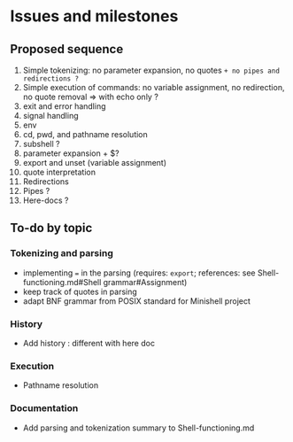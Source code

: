 # Issues and milestones

## Proposed sequence
1. Simple tokenizing: no parameter expansion, no quotes `+ no pipes and redirections ?`
2. Simple execution of commands: no variable assignment, no redirection, no quote removal
=> with echo only ?
3. exit and error handling
4. signal handling
4. env
5. cd, pwd, and pathname resolution
6. subshell ?
7. parameter expansion + $?
8. export and unset (variable assignment)
9. quote interpretation
10. Redirections
11. Pipes ?
12. Here-docs ?

## To-do by topic
### Tokenizing and parsing
- implementing `=` in the parsing (requires: `export`; references: see Shell-functioning.md#Shell grammar#Assignment)
- keep track of quotes in parsing
- adapt BNF grammar from POSIX standard for Minishell project

### History
- Add history : different with here doc

### Execution
- Pathname resolution

### Documentation
- Add parsing and tokenization summary to Shell-functioning.md